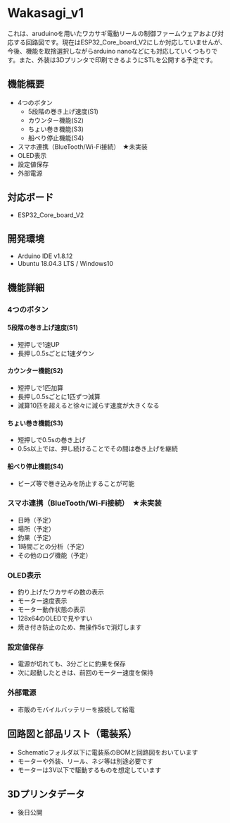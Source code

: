 # Wakasagi_v1
これは、aruduinoを用いたワカサギ電動リールの制御ファームウェアおよび対応する回路図です。現在はESP32_Core_board_V2にしか対応していませんが、今後、機能を取捨選択しながらarduino nanoなどにも対応していくつもりです。また、外装は3Dプリンタで印刷できるようにSTLを公開する予定です。

## 機能概要
* 4つのボタン
  * 5段階の巻き上げ速度(S1)
  * カウンター機能(S2)
  * ちょい巻き機能(S3)
  * 船べり停止機能(S4)
* スマホ連携（BlueTooth/Wi-Fi接続）　★未実装
* OLED表示
* 設定値保存
* 外部電源
  
## 対応ボード
* ESP32_Core_board_V2
  
## 開発環境
* Arduino IDE v1.8.12
* Ubuntu 18.04.3 LTS / Windows10

## 機能詳細
### 4つのボタン
#### 5段階の巻き上げ速度(S1)
* 短押しで1速UP
* 長押し0.5sごとに1速ダウン
#### カウンター機能(S2)
* 短押しで1匹加算
* 長押し0.5sごとに1匹ずつ減算
* 減算10匹を超えると徐々に減らす速度が大きくなる
#### ちょい巻き機能(S3)
* 短押しで0.5sの巻き上げ
* 0.5s以上では、押し続けることでその間は巻き上げを継続
#### 船べり停止機能(S4)
* ビーズ等で巻き込みを防止することが可能
### スマホ連携（BlueTooth/Wi-Fi接続）　★未実装
* 日時（予定）
* 場所（予定）
* 釣果（予定）
* 1時間ごとの分析（予定）
* その他のログ機能（予定）
### OLED表示
* 釣り上げたワカサギの数の表示
* モーター速度表示
* モーター動作状態の表示
* 128x64のOLEDで見やすい
* 焼き付き防止のため、無操作5sで消灯します
### 設定値保存
* 電源が切れても、3分ごとに釣果を保存
* 次に起動したときは、前回のモーター速度を保持
### 外部電源
* 市販のモバイルバッテリーを接続して給電
  
## 回路図と部品リスト（電装系）
* Schematicフォルダ以下に電装系のBOMと回路図をおいています
* モーターや外装、リール、ネジ等は別途必要です
* モーターは3V以下で駆動するものを想定しています
  
## 3Dプリンタデータ
* 後日公開
